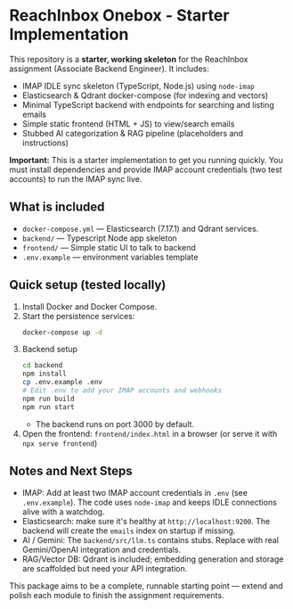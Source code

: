 # ReachInbox Onebox - Starter Implementation

This repository is a **starter, working skeleton** for the ReachInbox assignment (Associate Backend Engineer).
It includes:
- IMAP IDLE sync skeleton (TypeScript, Node.js) using `node-imap`
- Elasticsearch & Qdrant docker-compose (for indexing and vectors)
- Minimal TypeScript backend with endpoints for searching and listing emails
- Simple static frontend (HTML + JS) to view/search emails
- Stubbed AI categorization & RAG pipeline (placeholders and instructions)

**Important:** This is a starter implementation to get you running quickly. You must install dependencies and provide IMAP account credentials (two test accounts) to run the IMAP sync live.

## What is included
- `docker-compose.yml` — Elasticsearch (7.17.1) and Qdrant services.
- `backend/` — Typescript Node app skeleton
- `frontend/` — Simple static UI to talk to backend
- `.env.example` — environment variables template

## Quick setup (tested locally)
1. Install Docker and Docker Compose.
2. Start the persistence services:
   ```bash
   docker-compose up -d
   ```
3. Backend setup
   ```bash
   cd backend
   npm install
   cp .env.example .env
   # Edit .env to add your IMAP accounts and webhooks
   npm run build
   npm run start
   ```
   - The backend runs on port 3000 by default.
4. Open the frontend: `frontend/index.html` in a browser (or serve it with `npx serve frontend`)

## Notes and Next Steps
- IMAP: Add at least two IMAP account credentials in `.env` (see `.env.example`). The code uses `node-imap` and keeps IDLE connections alive with a watchdog.
- Elasticsearch: make sure it's healthy at `http://localhost:9200`. The backend will create the `emails` index on startup if missing.
- AI / Gemini: The `backend/src/llm.ts` contains stubs. Replace with real Gemini/OpenAI integration and credentials.
- RAG/Vector DB: Qdrant is included; embedding generation and storage are scaffolded but need your API integration.

This package aims to be a complete, runnable starting point — extend and polish each module to finish the assignment requirements.
#
